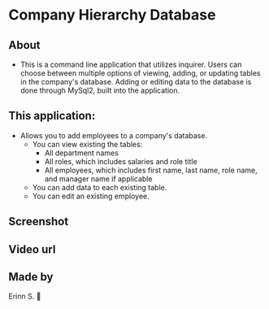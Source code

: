 # Company Hierarchy Database

## About
* This is a command line application that utilizes inquirer. Users can choose between multiple options of viewing, adding, or updating tables in the company's database. Adding or editing data to the database is done through MySql2, built into the application.

## This application:
* Allows you to add employees to a company's database.
    * You can view existing the tables:
        * All department names
        * All roles, which includes salaries and role title
        * All employees, which includes first name, last name, role name, and manager name if applicable
    * You can add data to each existing table.
    * You can edit an existing employee.

## Screenshot


## Video url

## Made by
Erinn S. 💋
